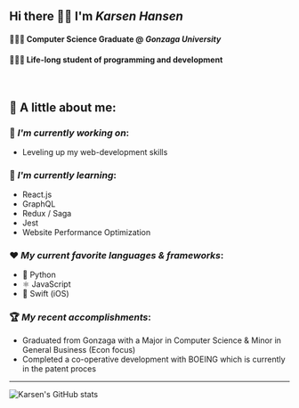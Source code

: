 ## Hi there 👋🏼 I'm *Karsen Hansen*
#### 👨🏼‍🎓 Computer Science Graduate @ *Gonzaga University*
#### 👨🏼‍💻 Life-long student of programming and development 

<br>


🔎 A little about me:  
--


### 🔭 *I'm currently working on*:
- Leveling up my web-development skills


### 🌱 *I'm currently learning*: 
- React.js
- GraphQL
- Redux / Saga
- Jest
- Website Performance Optimization


### ❤️ *My current favorite languages & frameworks*:
- 🐍 Python 
- ⚛️ JavaScript
- 🦅 Swift (iOS)

### 🏆 *My recent accomplishments*:
- Graduated from Gonzaga with a Major in Computer Science & Minor in General Business (Econ focus)
- Completed a co-operative development with BOEING which is currently in the patent proces

----

![Karsen's GitHub stats](https://github-readme-stats.vercel.app/api?username=Karsenh&show_icons=true&theme=dracula)

